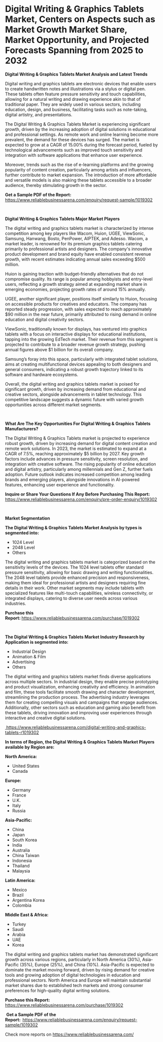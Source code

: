 <p><h1>Digital Writing & Graphics Tablets Market, Centers on Aspects such as Market Growth Market Share, Market Opportunity, and Projected Forecasts Spanning from 2025 to 2032</h1></p><p><strong>Digital Writing & Graphics Tablets Market Analysis and Latest Trends</strong></p>
<p><p>Digital writing and graphics tablets are electronic devices that enable users to create handwritten notes and illustrations via a stylus or digital pen. These tablets often feature pressure sensitivity and touch capabilities, allowing for a natural writing and drawing experience akin to that of traditional paper. They are widely used in various sectors, including education, design, and business, facilitating tasks such as note-taking, digital artistry, and presentations.</p><p>The Digital Writing & Graphics Tablets Market is experiencing significant growth, driven by the increasing adoption of digital solutions in educational and professional settings. As remote work and online learning become more prevalent, the demand for these devices has surged. The market is expected to grow at a CAGR of 15.00% during the forecast period, fueled by technological advancements such as improved touch sensitivity and integration with software applications that enhance user experience.</p><p>Moreover, trends such as the rise of e-learning platforms and the growing popularity of content creation, particularly among artists and influencers, further contribute to market expansion. The introduction of more affordable and versatile models is also making these tablets accessible to a broader audience, thereby stimulating growth in the sector.</p></p>
<p><strong>Get a Sample PDF of the Report:&nbsp;</strong> <a href="https://www.reliablebusinessarena.com/enquiry/request-sample/1019302?utm_campaign=3039&utm_medium=2&utm_source=Github&utm_content=ia&utm_term=06042025&utm_id=digital-writing-graphics-tablets">https://www.reliablebusinessarena.com/enquiry/request-sample/1019302</a></p>
<p>&nbsp;</p>
<p><strong>Digital Writing & Graphics Tablets Major Market Players</strong></p>
<p><p>The digital writing and graphics tablets market is characterized by intense competition among key players like Wacom, Huion, UGEE, ViewSonic, Samsung, Hanwang, Bosto, PenPower, AIPTEK, and Adesso. Wacom, a market leader, is renowned for its premium graphics tablets catering primarily to professional artists and designers. The company's innovative product development and brand equity have enabled consistent revenue growth, with recent estimates indicating annual sales exceeding $500 million. </p><p>Huion is gaining traction with budget-friendly alternatives that do not compromise quality. Its range is popular among hobbyists and entry-level users, reflecting a growth strategy aimed at expanding market share in emerging economies, projecting growth rates of around 15% annually. </p><p>UGEE, another significant player, positions itself similarly to Huion, focusing on accessible products for creatives and educators. The company has reported steady progression, with sales expected to reach approximately $90 million in the near future, primarily attributed to rising demand in online education and digital creativity sectors.</p><p>ViewSonic, traditionally known for displays, has ventured into graphics tablets with a focus on interactive displays for educational institutions, tapping into the growing EdTech market. Their revenue from this segment is projected to contribute to a broader revenue growth strategy, pushing annual figures above $1 billion for its overall company.</p><p>Samsung’s foray into this space, particularly with integrated tablet solutions, aims at creating multifunctional devices appealing to both designers and general consumers, indicating a robust growth trajectory linked to its software and hardware ecosystems.</p><p>Overall, the digital writing and graphics tablets market is poised for significant growth, driven by increasing demand from educational and creative sectors, alongside advancements in tablet technology. This competitive landscape suggests a dynamic future with varied growth opportunities across different market segments.</p></p>
<p>&nbsp;</p>
<p><strong>What Are The Key Opportunities For Digital Writing & Graphics Tablets Manufacturers?</strong></p>
<p><p>The Digital Writing & Graphics Tablets market is projected to experience robust growth, driven by increasing demand for digital content creation and remote work solutions. In 2023, the market is estimated to expand at a CAGR of 7.5%, reaching approximately $5 billion by 2027. Key growth factors include advances in pressure sensitivity, screen resolution, and integration with creative software. The rising popularity of online education and digital artistry, particularly among millennials and Gen Z, further fuels adoption. Future outlook indicates increased competition among leading brands and emerging players, alongside innovations in AI-powered features, enhancing user experience and functionality.</p></p>
<p><strong>Inquire or Share Your Questions If Any Before Purchasing This Report:</strong> <a href="https://www.reliablebusinessarena.com/enquiry/pre-order-enquiry/1019302?utm_campaign=3039&utm_medium=2&utm_source=Github&utm_content=ia&utm_term=06042025&utm_id=digital-writing-graphics-tablets">https://www.reliablebusinessarena.com/enquiry/pre-order-enquiry/1019302</a></p>
<p>&nbsp;</p>
<p><strong>Market Segmentation</strong></p>
<p><strong>The Digital Writing & Graphics Tablets Market Analysis by types is segmented into:</strong></p>
<p><ul><li>1024 Level</li><li>2048 Level</li><li>Others</li></ul></p>
<p><p>The digital writing and graphics tablets market is categorized based on the sensitivity levels of the devices. The 1024 level tablets offer standard pressure sensitivity, allowing for basic drawing and writing functionalities. The 2048 level tablets provide enhanced precision and responsiveness, making them ideal for professional artists and designers requiring fine details in their work. Other market segments may include tablets with specialized features like multi-touch capabilities, wireless connectivity, or integrated displays, catering to diverse user needs across various industries.</p></p>
<p><strong>Purchase this Report:&nbsp;</strong><a href="https://www.reliablebusinessarena.com/purchase/1019302?utm_campaign=3039&utm_medium=2&utm_source=Github&utm_content=ia&utm_term=06042025&utm_id=digital-writing-graphics-tablets">https://www.reliablebusinessarena.com/purchase/1019302</a></p>
<p>&nbsp;</p>
<p><strong>The Digital Writing & Graphics Tablets Market Industry Research by Application is segmented into:</strong></p>
<p><ul><li>Industrial Design</li><li>Animation & Film</li><li>Advertising</li><li>Others</li></ul></p>
<p><p>The digital writing and graphics tablets market finds diverse applications across multiple sectors. In industrial design, they enable precise prototyping and product visualization, enhancing creativity and efficiency. In animation and film, these tools facilitate smooth drawing and character development, streamlining the production process. The advertising industry leverages them for creating compelling visuals and campaigns that engage audiences. Additionally, other sectors such as education and gaming also benefit from these tablets, driving innovation and improving user experiences through interactive and creative digital solutions.</p></p>
<p><a href="https://www.reliablebusinessarena.com/digital-writing-and-graphics-tablets-r1019302?utm_campaign=3039&utm_medium=2&utm_source=Github&utm_content=ia&utm_term=06042025&utm_id=digital-writing-graphics-tablets">&nbsp;https://www.reliablebusinessarena.com/digital-writing-and-graphics-tablets-r1019302</a></p>
<p><strong>In terms of Region, the Digital Writing & Graphics Tablets Market Players available by Region are:</strong></p>
<p>
    <p> <strong> North America: </strong>
        <ul>
            <li>United States</li>
            <li>Canada</li>
        </ul>
        </p> 
    <p> <strong> Europe: </strong>
        <ul>
            <li>Germany</li>
            <li>France</li>
            <li>U.K.</li>
            <li>Italy</li>
            <li>Russia</li>
        </ul>
        </p> 
    <p> <strong> Asia-Pacific: </strong>
        <ul>
            <li>China</li>
            <li>Japan</li>
            <li>South Korea</li>
            <li>India</li>
            <li>Australia</li>
            <li>China Taiwan</li>
            <li>Indonesia</li>
            <li>Thailand</li>
            <li>Malaysia</li>
        </ul>
        </p> 
    <p> <strong> Latin America: </strong>
        <ul>
            <li>Mexico</li>
            <li>Brazil</li>
            <li>Argentina Korea</li>
            <li>Colombia</li>
        </ul>
        </p> 
    <p> <strong> Middle East & Africa: </strong>
        <ul>
            <li>Turkey</li>
            <li>Saudi</li>
            <li>Arabia</li>
            <li>UAE</li>
            <li>Korea</li>
        </ul>
    </p>
    </p>
<p><p>The digital writing and graphics tablets market has demonstrated significant growth across various regions, particularly in North America (30%), Asia-Pacific (35%), Europe (25%), and China (10%). Asia-Pacific is expected to dominate the market moving forward, driven by rising demand for creative tools and growing adoption of digital technologies in education and professional sectors. North America and Europe will maintain substantial market shares due to established tech markets and strong consumer preferences for high-quality digital writing solutions.</p></p>
<p><strong>Purchase this Report: </strong><a href="https://www.reliablebusinessarena.com/purchase/1019302?utm_campaign=3039&utm_medium=2&utm_source=Github&utm_content=ia&utm_term=06042025&utm_id=digital-writing-graphics-tablets">https://www.reliablebusinessarena.com/purchase/1019302</a></p>
<p>&nbsp;<strong>Get a Sample PDF of the Report:&nbsp;&nbsp;</strong><a href="https://www.reliablebusinessarena.com/enquiry/request-sample/1019302?utm_campaign=3039&utm_medium=2&utm_source=Github&utm_content=ia&utm_term=06042025&utm_id=digital-writing-graphics-tablets">https://www.reliablebusinessarena.com/enquiry/request-sample/1019302</a></p>
<p><strong></strong></p>
<p>Check more reports on <a href="https://www.reliablebusinessarena.com/?utm_campaign=3039&utm_medium=2&utm_source=Github&utm_content=ia&utm_term=06042025&utm_id=digital-writing-graphics-tablets">https://www.reliablebusinessarena.com/</a></p>